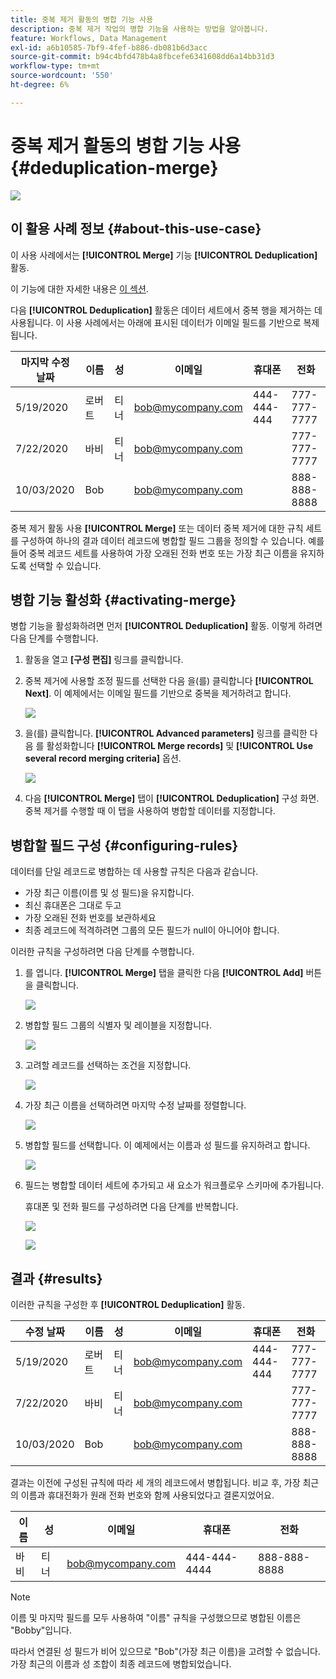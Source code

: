 ```yaml
---
title: 중복 제거 활동의 병합 기능 사용
description: 중복 제거 작업의 병합 기능을 사용하는 방법을 알아봅니다.
feature: Workflows, Data Management
exl-id: a6b10585-7bf9-4fef-b886-db081b6d3acc
source-git-commit: b94c4bfd478b4a8fbcefe6341608dd6a14bb31d3
workflow-type: tm+mt
source-wordcount: '550'
ht-degree: 6%

---
```


# 중복 제거 활동의 병합 기능 사용 {#deduplication-merge}

![](../../assets/common.svg)

## 이 활용 사례 정보 {#about-this-use-case}

이 사용 사례에서는 **[!UICONTROL Merge]** 기능 **[!UICONTROL Deduplication]** 활동.

이 기능에 대한 자세한 내용은 [이 섹션](deduplication.md#merging-fields-into-single-record).

다음 **[!UICONTROL Deduplication]** 활동은 데이터 세트에서 중복 행을 제거하는 데 사용됩니다. 이 사용 사례에서는 아래에 표시된 데이터가 이메일 필드를 기반으로 복제됩니다.

| 마지막 수정 날짜 | 이름 | 성 | 이메일 | 휴대폰 | 전화 |
|-----|------------|-----------|-------|--------------|------|
| 5/19/2020 | 로버트 | 티너 | bob@mycompany.com | 444-444-444 | 777-777-7777 |
| 7/22/2020 | 바비 | 티너 | bob@mycompany.com |  | 777-777-7777 |
| 10/03/2020 | Bob |  | bob@mycompany.com |  | 888-888-8888 |

중복 제거 활동 사용 **[!UICONTROL Merge]** 또는 데이터 중복 제거에 대한 규칙 세트를 구성하여 하나의 결과 데이터 레코드에 병합할 필드 그룹을 정의할 수 있습니다. 예를 들어 중복 레코드 세트를 사용하여 가장 오래된 전화 번호 또는 가장 최근 이름을 유지하도록 선택할 수 있습니다.

## 병합 기능 활성화 {#activating-merge}


병합 기능을 활성화하려면 먼저 **[!UICONTROL Deduplication]** 활동. 이렇게 하려면 다음 단계를 수행합니다.

1. 활동을 열고 **[구성 편집]** 링크를 클릭합니다.

1. 중복 제거에 사용할 조정 필드를 선택한 다음 을(를) 클릭합니다 **[!UICONTROL Next]**. 이 예제에서는 이메일 필드를 기반으로 중복을 제거하려고 합니다.

   ![](assets/uc_merge_edit.png)

1. 을(를) 클릭합니다. **[!UICONTROL Advanced parameters]** 링크를 클릭한 다음 를 활성화합니다 **[!UICONTROL Merge records]** 및 **[!UICONTROL Use several record merging criteria]** 옵션.

   ![](assets/uc_merge_advanced_parameters.png)

1. 다음 **[!UICONTROL Merge]** 탭이 **[!UICONTROL Deduplication]** 구성 화면. 중복 제거를 수행할 때 이 탭을 사용하여 병합할 데이터를 지정합니다.

## 병합할 필드 구성 {#configuring-rules}

데이터를 단일 레코드로 병합하는 데 사용할 규칙은 다음과 같습니다.

* 가장 최근 이름(이름 및 성 필드)을 유지합니다.
* 최신 휴대폰은 그대로 두고
* 가장 오래된 전화 번호를 보관하세요
* 최종 레코드에 적격하려면 그룹의 모든 필드가 null이 아니어야 합니다.

이러한 규칙을 구성하려면 다음 단계를 수행합니다.

1. 를 엽니다. **[!UICONTROL Merge]** 탭을 클릭한 다음 **[!UICONTROL Add]** 버튼을 클릭합니다.

   ![](assets/uc_merge_add.png)

1. 병합할 필드 그룹의 식별자 및 레이블을 지정합니다.

   ![](assets/uc_merge_identifier.png)

1. 고려할 레코드를 선택하는 조건을 지정합니다.

   ![](assets/uc_merge_filter.png)

1. 가장 최근 이름을 선택하려면 마지막 수정 날짜를 정렬합니다.

   ![](assets/uc_merge_sort.png)

1. 병합할 필드를 선택합니다. 이 예제에서는 이름과 성 필드를 유지하려고 합니다.

   ![](assets/uc_merge_keep.png)

1. 필드는 병합할 데이터 세트에 추가되고 새 요소가 워크플로우 스키마에 추가됩니다.

   휴대폰 및 전화 필드를 구성하려면 다음 단계를 반복합니다.

   ![](assets/dedup8.png)

   ![](assets/dedup9.png)

## 결과 {#results}

이러한 규칙을 구성한 후 **[!UICONTROL Deduplication]** 활동.

| 수정 날짜 | 이름 | 성 | 이메일 | 휴대폰 | 전화 |
|-----|------------|-----------|-------|--------------|------|
| 5/19/2020 | 로버트 | 티너 | bob@mycompany.com | 444-444-444 | 777-777-7777 |
| 7/22/2020 | 바비 | 티너 | bob@mycompany.com |  | 777-777-7777 |
| 10/03/2020 | Bob |  | bob@mycompany.com |  | 888-888-8888 |

결과는 이전에 구성된 규칙에 따라 세 개의 레코드에서 병합됩니다. 비교 후, 가장 최근의 이름과 휴대전화가 원래 전화 번호와 함께 사용되었다고 결론지었어요.

| 이름 | 성 | 이메일 | 휴대폰 | 전화 |
|------------|-----------|-------|--------------|------|
| 바비 | 티너 | bob@mycompany.com | 444-444-4444 | 888-888-8888 |

>[!NOTE]
>
> 이름 및 마지막 필드를 모두 사용하여 &quot;이름&quot; 규칙을 구성했으므로 병합된 이름은 &quot;Bobby&quot;입니다.
>
>따라서 연결된 성 필드가 비어 있으므로 &quot;Bob&quot;(가장 최근 이름)을 고려할 수 없습니다. 가장 최근의 이름과 성 조합이 최종 레코드에 병합되었습니다.

